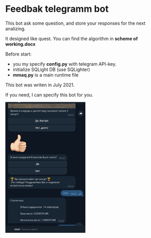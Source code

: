 # Feedbak telegramm bot

This bot ask some question, and store your responses for the next analizing.

It designed like quest. You can find the algorithm in **scheme of working.docx**

Before start:
- you my specify **config.py** with telegram API-key.
- initialize SQLight DB (use SQLighter)
- **mmaq.py** is a main runtime file


This bot was writen in July 2021.


If you need, I can specify this bot for you.

<img src="https://raw.githubusercontent.com/binSmile/Quality-feedback-bot/master/Screenshot.jpg" width="250">
